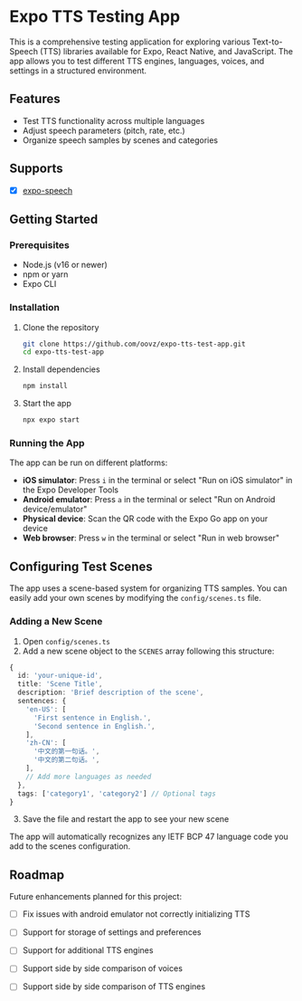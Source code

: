 # Expo TTS Testing App

This is a comprehensive testing application for exploring various Text-to-Speech (TTS) libraries available for Expo, React Native, and JavaScript. The app allows you to test different TTS engines, languages, voices, and settings in a structured environment.

## Features

- Test TTS functionality across multiple languages
- Adjust speech parameters (pitch, rate, etc.)
- Organize speech samples by scenes and categories

## Supports

- [x] [expo-speech](https://docs.expo.dev/versions/latest/sdk/speech)

## Getting Started

### Prerequisites

- Node.js (v16 or newer)
- npm or yarn
- Expo CLI

### Installation

1. Clone the repository

   ```bash
   git clone https://github.com/oovz/expo-tts-test-app.git
   cd expo-tts-test-app
   ```

2. Install dependencies

   ```bash
   npm install
   ```

3. Start the app

   ```bash
   npx expo start
   ```

### Running the App

The app can be run on different platforms:

- **iOS simulator**: Press `i` in the terminal or select "Run on iOS simulator" in the Expo Developer Tools
- **Android emulator**: Press `a` in the terminal or select "Run on Android device/emulator"
- **Physical device**: Scan the QR code with the Expo Go app on your device
- **Web browser**: Press `w` in the terminal or select "Run in web browser"

## Configuring Test Scenes

The app uses a scene-based system for organizing TTS samples. You can easily add your own scenes by modifying the `config/scenes.ts` file.

### Adding a New Scene

1. Open `config/scenes.ts`
2. Add a new scene object to the `SCENES` array following this structure:

```typescript
{
  id: 'your-unique-id',
  title: 'Scene Title',
  description: 'Brief description of the scene',
  sentences: {
    'en-US': [
      'First sentence in English.',
      'Second sentence in English.',
    ],
    'zh-CN': [
      '中文的第一句话。',
      '中文的第二句话。',
    ],
    // Add more languages as needed
  },
  tags: ['category1', 'category2'] // Optional tags
}
```

3. Save the file and restart the app to see your new scene

The app will automatically recognizes any IETF BCP 47 language code you add to the scenes configuration.

## Roadmap

Future enhancements planned for this project:

- [ ] Fix issues with android emulator not correctly initializing TTS
- [ ] Support for storage of settings and preferences
- [ ] Support for additional TTS engines
- [ ] Support side by side comparison of voices
- [ ] Support side by side comparison of TTS engines

